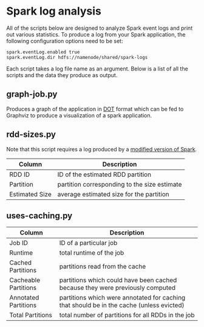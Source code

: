 # Spark log analysis

All of the scripts below are designed to analyze Spark event logs and print out various statistics.
To produce a log from your Spark application, the following configuration options need to be set:

    spark.eventLog.enabled true
    spark.eventLog.dir hdfs://namenode/shared/spark-logs

Each script takes a log file name as an argument.
Below is a list of all the scripts and the data they produce as output.

## graph-job.py

Produces a graph of the application in [DOT](http://www.graphviz.org/content/dot-language) format which can be fed to Graphviz to produce a visualization of a spark application.

## rdd-sizes.py

Note that this script requires a log produced by a [modified version of Spark](https://github.com/michaelmior/spark/tree/track-rdd-size).

| Column | Description |
| --- | --- |
| RDD ID | ID of the estimated RDD partition |
| Partition | partition corresponding to the size estimate |
| Estimated Size | average estimated size for the partition |

## uses-caching.py

| Column | Description |
| --- | --- |
| Job ID | ID of a particular job |
| Runtime | total runtime of the job |
| Cached Partitions | partitions read from the cache |
| Cacheable Partitions | partitions which could have been cached because they were previously computed |
| Annotated Partitions | partitions which were annotated for caching that should be in the cache (unless evicted) |
| Total Partitions | total number of partitions for all RDDs in the job |
